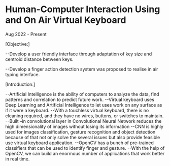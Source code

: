 # Human-Computer Interaction Using and On Air Virtual Keyboard

Aug 2022 - Present


[Objective:]

--Develop a user friendly interface through adaptation of key size and centroid distance between keys.

--Develop a finger action detection system was proposed to realise in air typing interface.


[Introduction:]

--Artificial Intelligence is the ability of computers to analyze the data, find patterns and correlation to predict future work.
--Virtual keyboard uses Deep Learning and Artificial Intelligence to let uses work on any surface as if it were a keyboard.
--With a touchless virtual keyboard, there is no cleaning required, and they have no wires, buttons, or switches to maintain.
--Built –in convolutional layer in Convolutional Neural Network reduces the high dimensionality of images without losing its information
--CNN is highly used for images classification, gesture recognition and object detection because of that not only solve the several issues but also provide feasible use virtual keyboard application.
--OpenCV has a bunch of pre-trained classifiers that can be used to identify finger and gesture.
--With the help of OpenCV, we can build an enormous number of applications that work better in real time.
